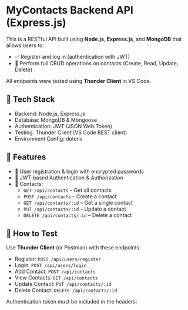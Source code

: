 # MyContacts Backend API (Express.js)

This is a RESTful API built using **Node.js**, **Express.js**, and **MongoDB** that allows users to:

- ✅ Register and log in (authentication with JWT)
- 📇 Perform full CRUD operations on contacts (Create, Read, Update, Delete)

All endpoints were tested using **Thunder Client** in VS Code.

## 🔧 Tech Stack

- Backend: Node.js, Express.js
- Database: MongoDB & Mongoose
- Authentication: JWT (JSON Web Token)
- Testing: Thunder Client (VS Code REST client)
- Environment Config: dotenv

## 🧪 Features

- 🧍 User registration & login with encrypted passwords
- 🔐 JWT-based Authentication & Authorization
- 📇 Contacts: 
  - `GET /api/contacts` – Get all contacts
  - `POST /api/contacts` – Create a contact
  - `GET /api/contacts/:id` – Get a single contact
  - `PUT /api/contacts/:id` – Update a contact
  - `DELETE /api/contacts/:id` – Delete a contact

## 🧪 How to Test

Use **Thunder Client** (or Postman) with these endpoints:

- Register: `POST /api/users/register`
- Login: `POST /api/users/login`
- Add Contact: `POST /api/contacts`
- View Contacts: `GET /api/contacts`
- Update Contact: `PUT /api/contacts/:id`
- Delete Contact: `DELETE /api/contacts/:id`

Authentication token must be included in the headers:
